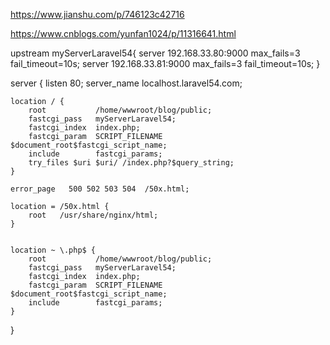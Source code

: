 https://www.jianshu.com/p/746123c42716

https://www.cnblogs.com/yunfan1024/p/11316641.html



upstream myServerLaravel54{
    server 192.168.33.80:9000 max_fails=3 fail_timeout=10s;
    server 192.168.33.81:9000 max_fails=3 fail_timeout=10s;
}


server {
    listen       80;
    server_name  localhost.laravel54.com;

    location / {
        root           /home/wwwroot/blog/public;
        fastcgi_pass   myServerLaravel54;
        fastcgi_index  index.php;
        fastcgi_param  SCRIPT_FILENAME  $document_root$fastcgi_script_name;
        include        fastcgi_params;
        try_files $uri $uri/ /index.php?$query_string;
    }

    error_page   500 502 503 504  /50x.html;

    location = /50x.html {
        root   /usr/share/nginx/html;
    }


    location ~ \.php$ {
        root           /home/wwwroot/blog/public;
        fastcgi_pass   myServerLaravel54;
        fastcgi_index  index.php;
        fastcgi_param  SCRIPT_FILENAME  $document_root$fastcgi_script_name;
        include        fastcgi_params;
    }
}
